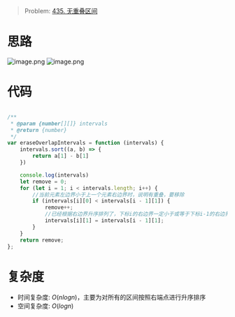 > Problem: [435. 无重叠区间](https://leetcode.cn/problems/non-overlapping-intervals/description/)


# 思路
![image.png](https://pic.leetcode.cn/1670506352-vOwePb-image.png)
![image.png](https://pic.leetcode.cn/1670508158-vfmwzi-image.png)


# 代码
```JavaScript []

/**
 * @param {number[][]} intervals
 * @return {number}
 */
var eraseOverlapIntervals = function (intervals) {
    intervals.sort((a, b) => {
        return a[1] - b[1]
    })

    console.log(intervals)
    let remove = 0;
    for (let i = 1; i < intervals.length; i++) {
        //当前元素左边界小于上一个元素右边界时，说明有重叠，要移除
        if (intervals[i][0] < intervals[i - 1][1]) {
            remove++;
            //已经根据右边界升序排列了，下标i的右边界一定小于或等于下标i-1的右边界
            intervals[i][1] = intervals[i - 1][1];
        }
    }
    return remove;
};
```

# 复杂度
- 时间复杂度: $O(nlogn)$，主要为对所有的区间按照右端点进行升序排序
- 空间复杂度:  $O(logn)$
